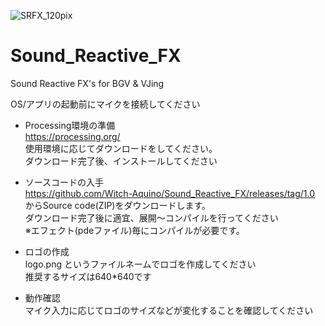 ![SRFX_120pix](https://github.com/user-attachments/assets/ca5e7b53-d3e6-44ef-88f7-e51dc4a186d0) 
# Sound_Reactive_FX

Sound Reactive FX's for BGV & VJing

OS/アプリの起動前にマイクを接続してください  

- Processing環境の準備  
	https://processing.org/  
	使用環境に応じてダウンロードをしてください。  
	ダウンロード完了後、インストールしてください  

- ソースコードの入手  
	https://github.com/Witch-Aquino/Sound_Reactive_FX/releases/tag/1.0  
	からSource code(ZIP)をダウンロードします。  
	ダウンロード完了後に適宜、展開～コンパイルを行ってください  
	※エフェクト(pdeファイル)毎にコンパイルが必要です。  

- ロゴの作成  
	logo.png というファイルネームでロゴを作成してください  
	推奨するサイズは640*640です  


- 動作確認  
	マイク入力に応じてロゴのサイズなどが変化することを確認してください  
